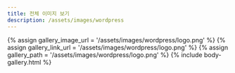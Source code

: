 ```yaml
---
title: 전체 이미지 보기
description: /assets/images/wordpress
---
```




{% assign gallery_image_url = '/assets/images/wordpress/logo.png' %}
{% assign gallery_link_url = '/assets/images/wordpress/logo.png' %}
{% assign gallery_path = '/assets/images/wordpress/logo.png' %}
{% include body-gallery.html %}
